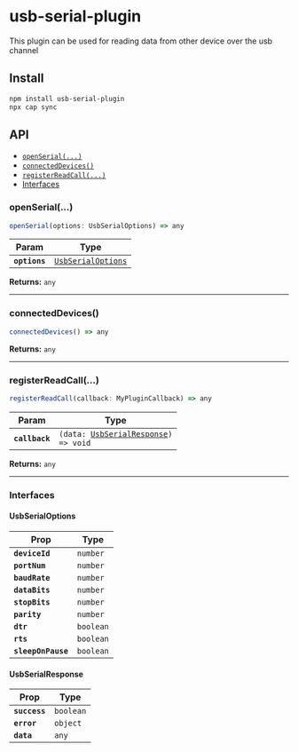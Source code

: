 # usb-serial-plugin

This plugin can be used for reading data from other device over the usb channel

## Install

```bash
npm install usb-serial-plugin
npx cap sync
```

## API

<docgen-index>

* [`openSerial(...)`](#openserial)
* [`connectedDevices()`](#connecteddevices)
* [`registerReadCall(...)`](#registerreadcall)
* [Interfaces](#interfaces)

</docgen-index>

<docgen-api>
<!--Update the source file JSDoc comments and rerun docgen to update the docs below-->

### openSerial(...)

```typescript
openSerial(options: UsbSerialOptions) => any
```

| Param         | Type                                                          |
| ------------- | ------------------------------------------------------------- |
| **`options`** | <code><a href="#usbserialoptions">UsbSerialOptions</a></code> |

**Returns:** <code>any</code>

--------------------


### connectedDevices()

```typescript
connectedDevices() => any
```

**Returns:** <code>any</code>

--------------------


### registerReadCall(...)

```typescript
registerReadCall(callback: MyPluginCallback) => any
```

| Param          | Type                                                                               |
| -------------- | ---------------------------------------------------------------------------------- |
| **`callback`** | <code>(data: <a href="#usbserialresponse">UsbSerialResponse</a>) =&gt; void</code> |

**Returns:** <code>any</code>

--------------------


### Interfaces


#### UsbSerialOptions

| Prop               | Type                 |
| ------------------ | -------------------- |
| **`deviceId`**     | <code>number</code>  |
| **`portNum`**      | <code>number</code>  |
| **`baudRate`**     | <code>number</code>  |
| **`dataBits`**     | <code>number</code>  |
| **`stopBits`**     | <code>number</code>  |
| **`parity`**       | <code>number</code>  |
| **`dtr`**          | <code>boolean</code> |
| **`rts`**          | <code>boolean</code> |
| **`sleepOnPause`** | <code>boolean</code> |


#### UsbSerialResponse

| Prop          | Type                 |
| ------------- | -------------------- |
| **`success`** | <code>boolean</code> |
| **`error`**   | <code>object</code>  |
| **`data`**    | <code>any</code>     |

</docgen-api>
